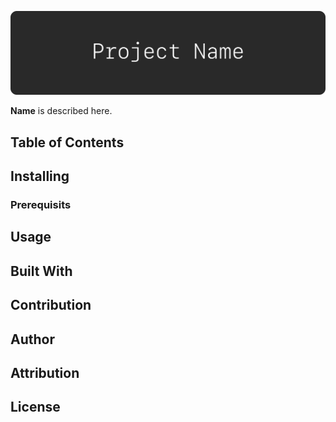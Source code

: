 ![Networking](header.png)

<div align = "center">
<!-- Add Shields/Badges here -->
</div>

**Name** is described here.

## Table of Contents

## Installing

### Prerequisits

## Usage

## Built With

## Contribution

## Author

## Attribution

## License
